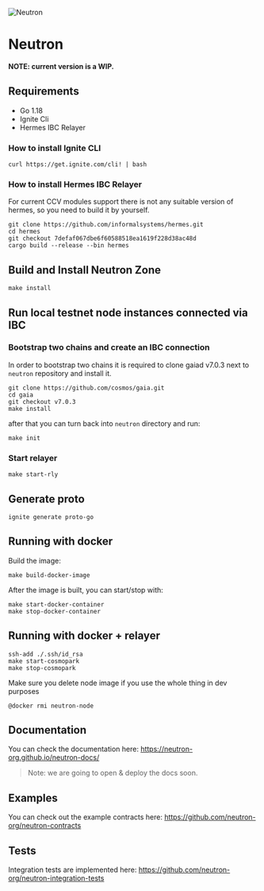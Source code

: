 ![Neutron](https://github.com/neutron-org/neutron-docs/blob/1db1e92098c915ae8ad4defc0bd30ef549175201/static/img/neutron_wide_logo.png)
# Neutron


**NOTE: current version is a WIP.**

## Requirements
* Go 1.18
* Ignite Cli
* Hermes IBC Relayer

### How to install Ignite CLI

```shell
curl https://get.ignite.com/cli! | bash
```

### How to install Hermes IBC Relayer

For current CCV modules support there is not any suitable version of hermes, so you need to build it by yourself.

```shell
git clone https://github.com/informalsystems/hermes.git
cd hermes
git checkout 7defaf067dbe6f60588518ea1619f228d38ac48d
cargo build --release --bin hermes
```

## Build and Install Neutron Zone

```shell
make install
```

## Run local testnet node instances connected via IBC

### Bootstrap two chains and create an IBC connection

In order to bootstrap two chains it is required to clone gaiad v7.0.3 next to `neutron` repository and install it.

```shell
git clone https://github.com/cosmos/gaia.git
cd gaia
git checkout v7.0.3
make install
```

after that you can turn back into `neutron` directory and run:

```shell
make init
```

### Start relayer

```shell
make start-rly
```

## Generate proto

```shell
ignite generate proto-go
```

## Running with docker

Build the image:
```shell
make build-docker-image
```

After the image is built, you can start/stop with:
```shell
make start-docker-container
make stop-docker-container
```

## Running with docker + relayer

```shell
ssh-add ./.ssh/id_rsa
make start-cosmopark
make stop-cosmopark
```

Make sure you delete node image if you use the whole thing in dev purposes
```shell
@docker rmi neutron-node
```

## Documentation

You can check the documentation here: https://neutron-org.github.io/neutron-docs/

> Note: we are going to open & deploy the docs soon.

## Examples

You can check out the example contracts here: https://github.com/neutron-org/neutron-contracts

## Tests

Integration tests are implemented here: https://github.com/neutron-org/neutron-integration-tests
